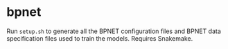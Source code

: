 # bpnet

Run `setup.sh` to generate all the BPNET configuration files and BPNET data specification files used to train the models. Requires Snakemake.
